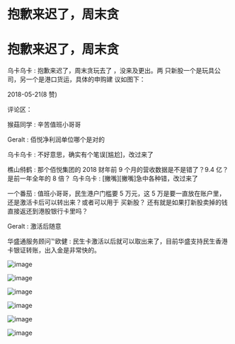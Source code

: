 # 抱歉来迟了，周末贪

# 抱歉来迟了，周末贪

乌卡乌卡 : 抱歉来迟了，周末贪玩去了 ，没来及更出。两 只新股一个是玩具公司，另一个是港口货运，具体的申购建 议如图下：

2018-05-21(8 赞)

评论区：

猴菇同学 : 辛苦值班小哥哥

Geralt : 佰悦净利润单位哪个是对的

乌卡乌卡 : 不好意思，确实有个笔误[尴尬]，改过来了

樵山偫鹤 : 那个佰悦集团的 2018 财年前 9 个月的营收数据是不是错了？9.4 亿？是前一年全年的 8 倍？ 乌卡乌卡 : [撇嘴][撇嘴]急中各种错，改过来了

一个番茄 : 值班小哥哥，民生港户门槛要 5 万元，这 5 万是要一直放在账户里，还是激活卡后可以转出来？或者可以用于 买新股？ 还有就是如果打新股卖掉的钱直接返还到港股银行卡里吗？

Geralt : 激活后随意

华盛通服务顾问℡欧健 : 民生卡激活以后就可以取出来了，目前华盛支持民生香港卡银证转账，出入金是非常快的。

![image](img/Image_761.png)

![image](img/Image_762.png)

![image](img/Image_763.png)

![image](img/Image_764.png)

![image](img/Image_765.png)

![image](img/Image_766.png)